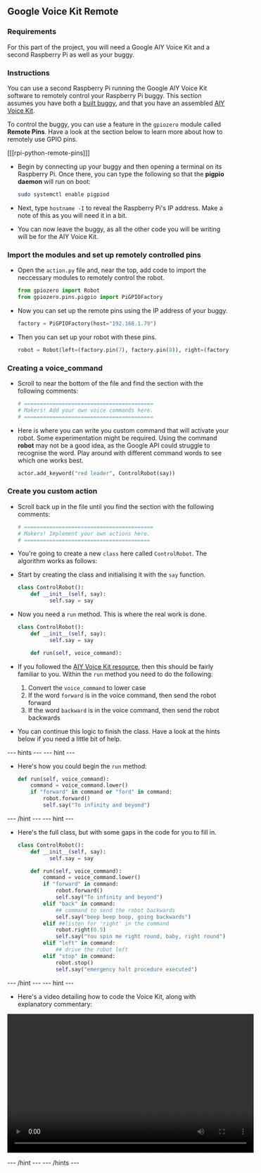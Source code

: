 ## Google Voice Kit Remote

### Requirements
For this part of the project, you will need a Google AIY Voice Kit and a second Raspberry Pi as well as your buggy.

### Instructions
You can use a second Raspberry Pi running the Google AIY Voice Kit software to remotely control your Raspberry Pi buggy. This section assumes you have both a [built buggy](../build-a-buggy), and that you have an assembled [AIY Voice Kit](../rpi-python-google-aiy).

To control the buggy, you can use a feature in the `gpiozero` module called **Remote Pins**. Have a look at the section below to learn more about how to remotely use GPIO pins.

[[[rpi-python-remote-pins]]]

- Begin by connecting up your buggy and then opening a terminal on its Raspberry Pi. Once there, you can type the following so that the **pigpio daemon** will run on boot:

	```bash
	sudo systemctl enable pigpiod
	```
	
- Next, type `hostname -I` to reveal the Raspberry Pi's IP address. Make a note of this as you will need it in a bit.

- You can now leave the buggy, as all the other code you will be writing will be for the AIY Voice Kit.
	
### Import the modules and set up remotely controlled pins

- Open the `action.py` file and, near the top, add code to import the neccessary modules to remotely control the robot.

	```python
	from gpiozero import Robot
	from gpiozero.pins.pigpio import PiGPIOFactory
	```
- Now you can set up the remote pins using the IP address of your buggy.

	```python
	factory = PiGPIOFactory(host="192.168.1.79")

	```
- Then you can set up your robot with these pins.

	```python
	robot = Robot(left=(factory.pin(7), factory.pin(8)), right=(factory.pin(9), factory.pin(10)))
	```
### Creating a voice_command

- Scroll to near the bottom of the file and find the section with the following comments:

	```python
	# =========================================
	# Makers! Add your own voice commands here.
	# =========================================
	```
- Here is where you can write you custom command that will activate your robot. Some experimentation might be required. Using the command **robot** may not be a good idea, as the Google API could struggle to recognise the word. Play around with different command words to see which one works best.

	```python
	actor.add_keyword("red leader", ControlRobot(say))
	```

### Create you custom action

- Scroll back up in the file until you find the section with the following comments:

	```python
	# =========================================
	# Makers! Implement your own actions here.
	# ========================================
	```

- You're going to create a new `class` here called `ControlRobot`. The algorithm works as follows:
- Start by creating the class and initialising it with the `say` function.

	```python
	class ControlRobot():
		def __init__(self, say):
			  self.say = say
	```

- Now you need a `run` method. This is where the real work is done.

	```python
	class ControlRobot():
		def __init__(self, say):
			  self.say = say

		def run(self, voice_command):
	```

- If you followed the [AIY Voice Kit resource](../rpi-python-google-aiy), then this should be fairly familiar to you. Within the `run` method you need to do the following:
  1. Convert the `voice_command` to lower case
  1. If the word `forward` is in the voice command, then send the robot forward
  1. If the word `backward` is in the voice command, then send the robot backwards
  
- You can continue this logic to finish the class. Have a look at the hints below if you need a little bit of help.

--- hints --- --- hint ---
- Here's how you could begin the `run` method:
  ```python
  def run(self, voice_command):
	  command = voice_command.lower()
	  if "forward" in command or "ford" in command:
		  robot.forward()
		  self.say("To infinity and beyond")
  ```
--- /hint --- --- hint ---
- Here's the full class, but with some gaps in the code for you to fill in.
  ```python
  class ControlRobot():
	  def __init__(self, say):
			self.say = say

	  def run(self, voice_command):
		  command = voice_command.lower()
		  if "forward" in command:
			  robot.forward()
			  self.say("To infinity and beyond")
		  elif "back" in command:
			  ## command to send the robot backwards
			  self.say("beep beep boop, going backwards")
		  elif ##listen for 'right' in the command
			  robot.right(0.5)
			  self.say("You spin me right round, baby, right round")            
		  elif "left" in command:
			  ## drive the robot left
		  elif "stop" in command:
			  robot.stop()
			  self.say("emergency halt procedure executed")        
  ```
--- /hint --- --- hint ---
- Here's a video detailing how to code the Voice Kit, along with explanatory commentary:
<video width="560" height="315" controls>
<source src="images/aiy-remote.webm" type="video/webm">
If your browser does not support WebM video, try Firefox or Chrome.
</video>

--- /hint --- --- /hints ---

